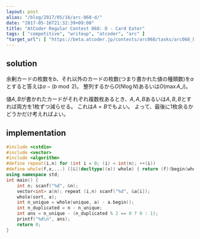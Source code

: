 ```yaml
---
layout: post
alias: "/blog/2017/05/16/arc-068-d/"
date: "2017-05-16T21:32:39+09:00"
title: "AtCoder Regular Contest 068: D - Card Eater"
tags: [ "competitive", "writeup", "atcoder", "arc" ]
"target_url": [ "https://beta.atcoder.jp/contests/arc068/tasks/arc068_b" ]
---
```


## solution

余剰カードの枚数を$b$、それ以外のカードの枚数(つまり書かれた値の種類数)を$a$とすると答えは$a - (b \bmod 2)$。
整列するから$O(N \log N)$あるいは$O(\max A\_i)$。

値$A, B$が書かれたカードがそれぞれ複数枚あるとき、$A, A, B$あるいは$A, B, B$とすれば両方を$1$枚ずつ減らせる。
これは$A = B$でもよい。
よって、最後に$1$枚余るかどうかだけ考えればよい。

## implementation

``` c++
#include <cstdio>
#include <vector>
#include <algorithm>
#define repeat(i,n) for (int i = 0; (i) < int(n); ++(i))
#define whole(f,x,...) ([&](decltype((x)) whole) { return (f)(begin(whole), end(whole), ## __VA_ARGS__); })(x)
using namespace std;
int main() {
    int n; scanf("%d", &n);
    vector<int> a(n); repeat (i,n) scanf("%d", &a[i]);
    whole(sort, a);
    int n_unique = whole(unique, a) - a.begin();
    int n_duplicated = n - n_unique;
    int ans = n_unique - (n_duplicated % 2 == 0 ? 0 : 1);
    printf("%d\n", ans);
    return 0;
}
```
